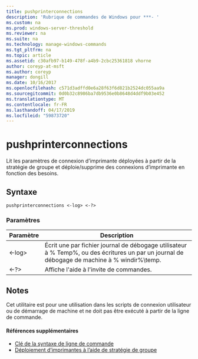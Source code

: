 ```yaml
---
title: pushprinterconnections
description: 'Rubrique de commandes de Windows pour ***- '
ms.custom: na
ms.prod: windows-server-threshold
ms.reviewer: na
ms.suite: na
ms.technology: manage-windows-commands
ms.tgt_pltfrm: na
ms.topic: article
ms.assetid: c30afb97-b149-478f-a4b9-2cbc25361818 vhorne
author: coreyp-at-msft
ms.author: coreyp
manager: dongill
ms.date: 10/16/2017
ms.openlocfilehash: c571d3adffd0e6a28f63f6d821b2524dc055aa9a
ms.sourcegitcommit: 0d0b32c8986ba7db9536e0b8648d4ddf9b03e452
ms.translationtype: MT
ms.contentlocale: fr-FR
ms.lasthandoff: 04/17/2019
ms.locfileid: "59873720"
---
```

# <a name="pushprinterconnections"></a>pushprinterconnections



Lit les paramètres de connexion d’imprimante déployées à partir de la stratégie de groupe et déploie/supprime des connexions d’imprimante en fonction des besoins.

## <a name="syntax"></a>Syntaxe

```
pushprinterconnections <-log> <-?>
```

### <a name="parameters"></a>Paramètres

|Paramètre|Description|
|---------|-----------|
|<-log>|Écrit une par fichier journal de débogage utilisateur à % Temp%, ou des écritures un par un journal de débogage de machine à % windir%\temp.|
|<-?>|Affiche l'aide à l'invite de commandes.|

## <a name="remarks"></a>Notes

Cet utilitaire est pour une utilisation dans les scripts de connexion utilisateur ou de démarrage de machine et ne doit pas être exécuté à partir de la ligne de commande.

#### <a name="additional-references"></a>Références supplémentaires

-   [Clé de la syntaxe de ligne de commande](command-line-syntax-key.md)
-   [Déploiement d’imprimantes à l’aide de stratégie de groupe](https://go.microsoft.com/fwlink/?LinkId=230627)